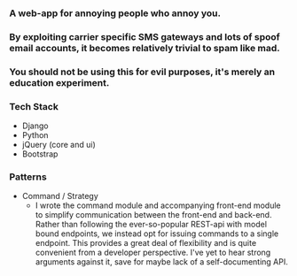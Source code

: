 ### A web-app for annoying people who annoy you.

### By exploiting carrier specific SMS gateways and lots of spoof email accounts, it becomes relatively trivial to spam like mad.

### You should not be using this for evil purposes, it's merely an education experiment.

### Tech Stack
- Django
- Python
- jQuery (core and ui)
- Bootstrap

### Patterns
- Command / Strategy
  - I wrote the command module and accompanying front-end module
    to simplify communication between the front-end and back-end.
    Rather than following the ever-so-popular REST-api with model
    bound endpoints, we instead opt for issuing commands to a single
    endpoint. This provides a great deal of flexibility and is quite
    convenient from a developer perspective. I've yet to hear strong
    arguments against it, save for maybe lack of a self-documenting API.

